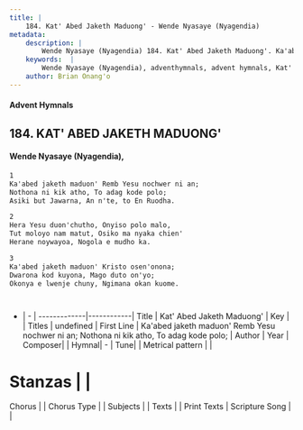 ```yaml
---
title: |
    184. Kat' Abed Jaketh Maduong' - Wende Nyasaye (Nyagendia)
metadata:
    description: |
        Wende Nyasaye (Nyagendia) 184. Kat' Abed Jaketh Maduong'. Ka'abed jaketh maduon' Remb Yesu nochwer ni an; Nothona ni kik atho, To adag kode polo; Asiki but Jawarna, An n'te, to En Ruodha.  
    keywords:  |
        Wende Nyasaye (Nyagendia), adventhymnals, advent hymnals, Kat' Abed Jaketh Maduong', Ka'abed jaketh maduon' Remb Yesu nochwer ni an; Nothona ni kik atho, To adag kode polo;. 
    author: Brian Onang'o
---
```


#### Advent Hymnals
## 184. KAT' ABED JAKETH MADUONG'
####  Wende Nyasaye (Nyagendia),

```txt
1
Ka'abed jaketh maduon' Remb Yesu nochwer ni an;
Nothona ni kik atho, To adag kode polo;
Asiki but Jawarna, An n'te, to En Ruodha.

2
Hera Yesu duon'chutho, Onyiso polo malo,
Tut moloyo nam matut, Osiko ma nyaka chien'
Herane noywayoa, Nogola e mudho ka.

3
Ka'abed jaketh maduon' Kristo osen'onona;
Dwarona kod kuyona, Mago duto on'yo;
Okonya e lwenje chuny, Ngimana okan kuome.




```

- |   -  |
-------------|------------|
Title | Kat' Abed Jaketh Maduong' |
Key |  |
Titles | undefined |
First Line | Ka'abed jaketh maduon' Remb Yesu nochwer ni an; Nothona ni kik atho, To adag kode polo; |
Author | 
Year | 
Composer| |
Hymnal|  - |
Tune|  |
Metrical pattern | |
# Stanzas |  |
Chorus |  |
Chorus Type |  |
Subjects | |
Texts |  |
Print Texts | 
Scripture Song |  |
    
